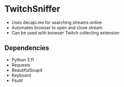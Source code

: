 # TwitchSniffer

- Uses decapi.me for searching streams online
- Automates browser to open and close stream
- Can be used with browser Twitch collecting extension

## Dependencies

- Python 3.11
- Requests
- BeautifulSoup4
- Keyboard
- Psutil
